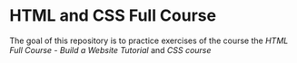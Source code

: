 # HTML and CSS Full Course 

The goal of this repository is to practice exercises of the course the *HTML Full Course - Build a Website Tutorial* and *CSS course*
